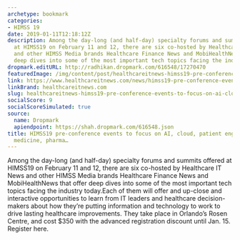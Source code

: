 ```yaml
---
archetype: bookmark
categories:
- HIMSS 19
date: 2019-01-11T12:18:12Z
description: Among the day-long (and half-day) specialty forums and summits offered
  at HIMSS19 on February 11 and 12, there are six co-hosted by Healthcare IT News
  and other HIMSS Media brands Healthcare Finance News and MobiHealthNews that offer
  deep dives into some of the most important tech topics facing the industry today.
dropmark.editURL: http://radhikan.dropmark.com/616548/17270470
featuredImage: /img/content/post/healthcareitnews-himss19-pre-conference-events-to-focus-on-ai-cloud-patient-engagement-precision-medicine-pharma.JPG
link: https://www.healthcareitnews.com/news/himss19-pre-conference-events-focus-ai-cloud-patient-engagement-precision-medicine-pharma-and
linkBrand: healthcareitnews.com
slug: healthcareitnews-himss19-pre-conference-events-to-focus-on-ai-cloud-patient-engagement-precision-medicine-pharma
socialScore: 9
socialScoreSimulated: true
source:
  name: Dropmark
  apiendpoint: https://shah.dropmark.com/616548.json
title: HIMSS19 pre-conference events to focus on AI, cloud, patient engagement, precision
  medicine, pharma…
---
```

Among the day-long (and half-day) specialty forums and summits offered at HIMSS19 on February 11 and 12, there are six co-hosted by Healthcare IT News and other HIMSS Media brands Healthcare Finance News and MobiHealthNews that offer deep dives into some of the most important tech topics facing the industry today.Each of them will offer and up-close and interactive opportunities to learn from IT leaders and healthcare decision-makers about how they’re putting information and technology to work to drive lasting healthcare improvements. They take place in Orlando’s Rosen Centre, and cost $350 with the advanced registration discount until Jan. 15. Register here.

